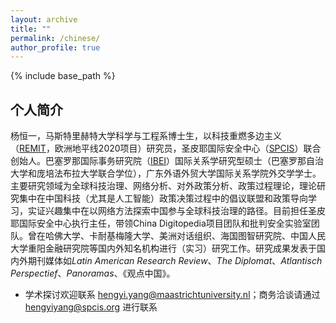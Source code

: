 ```yaml
---
layout: archive
title: ""
permalink: /chinese/
author_profile: true
---
```


{% include base_path %}

## 个人简介
杨恒一，马斯特里赫特大学科学与工程系博士生，以科技重燃多边主义（[REMIT](http://remit-research.eu)，欧洲地平线2020项目）研究员，圣皮耶国际安全中心（[SPCIS](http://www.spcis.org)）联合创始人。巴塞罗那国际事务研究院（[IBEI](https://www.ibei.org/en/the-institution_25976)）国际关系学研究型硕士（巴塞罗那自治大学和庞培法布拉大学联合学位），广东外语外贸大学国际关系学院外交学学士。主要研究领域为全球科技治理、网络分析、对外政策分析、政策过程理论，理论研究集中在中国科技（尤其是人工智能）政策决策过程中的倡议联盟和政策导向学习，实证兴趣集中在以网络方法探索中国参与全球科技治理的路径。目前担任圣皮耶国际安全中心执行主任，带领China Digitopedia项目团队和批判安全实验室团队。曾在哈佛大学、卡耐基梅隆大学、美洲对话组织、海国图智研究院、中国人民大学重阳金融研究院等国内外知名机构进行（实习）研究工作。研究成果发表于国内外期刊媒体如*Latin American Research Review*、*The Diplomat*、*Atlantisch Perspectief*、*Panoramas*、《观点中国》。

* 学术探讨欢迎联系 [hengyi.yang@maastrichtuniversity.nl](hengyi.yang@maastrichtuniversity.nl)；商务洽谈请通过 [hengyiyang@spcis.org](hengyiyang@spcis.org) 进行联系
